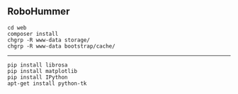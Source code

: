 ## RoboHummer

    cd web
    composer install
    chgrp -R www-data storage/
    chgrp -R www-data bootstrap/cache/

--------------------------------------

    pip install librosa
    pip install matplotlib
    pip install IPython
    apt-get install python-tk
